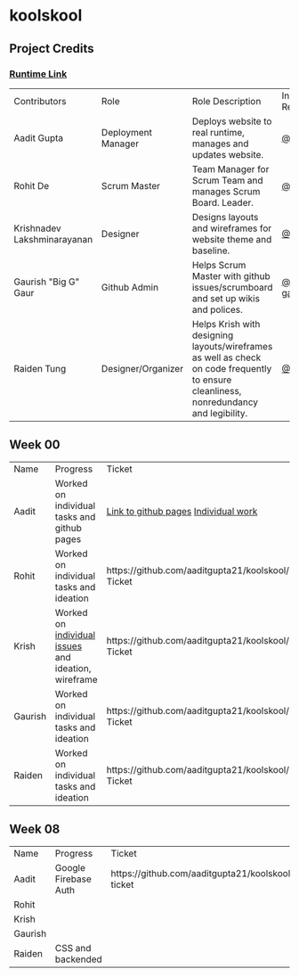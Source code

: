 # koolskool


## Project Credits

### [Runtime Link](https://koolskool.aadit.dev)

<table>
    <tr>
        <td>Contributors</td>
        <td>Role</td>
        <td>Role Description</td>
        <td>Individual Repos</td>
        <td>GitHub</td>
        <td>Tasks</td>
        <td>Commits</td>
    </tr>
    <tr>
        <td>Aadit Gupta</td>
        <td>Deployment Manager</td>
        <td>Deploys website to real runtime, manages and updates website.</td>
        <td><a href="https://github.com/aaditgupta21">@aaditgupta21</a></td>
        <td><a href="https://github.com/aaditgupta21/csp-notes">Aadit's Repo</a></td>
        <td><a href="https://github.com/aaditgupta21/Fotography/issues/assigned/aaditgupta21">Tasks</a></td>
        <td><a href="https://github.com/aaditgupta21/Fotography/commits/main?author=aaditgupta21">Commits</a></td>
    </tr>
    <tr>
        <td>Rohit De</td>
        <td>Scrum Master</td>
        <td>Team Manager for Scrum Team and manages Scrum Board. Leader.</td>
        <td><a href="https://github.com/rohitd3">@rohitd3</a></td>
        <td><a href="https://github.com/rohitd3/rohit-csp3-algo">Rohit's Repo</a></td>
        <td><a href="https://github.com/aaditgupta21/Fotography/issues/assigned/rohitd3">Tasks</a></td>
        <td><a href="https://github.com/aaditgupta21/Fotography/commits/main?author=rohitd3">Commits</a></td>
    </tr>
    <tr>
        <td>Krishnadev Lakshminarayanan</td>
        <td>Designer</td>
        <td>Designs layouts and wireframes for website theme and baseline.</td>
        <td><a href="https://github.com/KrishnadevL">@KrishnadevL</a></td>
        <td><a href="https://github.com/KrishnadevL/AlgorithmsCS3">Krish's Repo</a></td>
        <td><a href="https://github.com/aaditgupta21/Fotography/issues/assigned/KrishnadevL">Tasks</a></td>
        <td><a href="https://github.com/aaditgupta21/Fotography/commits/main?author=KrishnadevL">Commits</a></td>
    </tr>
     <tr>
        <td>Gaurish "Big G" Gaur</td>
        <td>Github Admin</td>
        <td>Helps Scrum Master with github issues/scrumboard and set up wikis and polices.</td>
        <td><a href="https://github.com/gaurish-gaur">@gaurish-gaur</a></td>
        <td><a href="https://github.com/gaurish-gaur/gaurishgaur-tri3">Gaurish's Repo</a></td>
        <td><a href="https://github.com/aaditgupta21/Fotography/issues/assigned/gaurish-gaur">Tasks</a></td>
        <td><a href="https://github.com/aaditgupta21/Fotography/commits/main?author=gaurish-gaur">Commits</a></td>
    </tr> 
    <tr>
        <td>Raiden Tung</td>
        <td>Designer/Organizer</td>
        <td>Helps Krish with designing layouts/wireframes as well as check on code frequently to ensure cleanliness, nonredundancy and legibility.</td>
        <td><a href="https://github.com/MadCacti">@MadCacti</a></td>
        <td><a href="https://github.com/MadCacti/bipbapbopbepbup">Raiden's Repo</a></td>
        <td><a href="https://github.com/aaditgupta21/Fotography/issues/assigned/MadCacti">Tasks</a></td>
        <td><a href="https://github.com/aaditgupta21/Fotography/commits/main?author=MadCacti">Commits</a></td>
    </tr>
</table>


## Week 00



<table>
    <tr>
        <td>Name</td>
        <td>Progress</td>
        <td>Ticket</td>
    </tr>
    <tr>
        <td>Aadit</td>
        <td>Worked on individual tasks and github pages</td>
        <td><a href="https://aaditgupta21.github.io/koolskool/">Link to github pages</a> 
        <a href="https://aaditgupta21.github.io/csp-notes/">Individual work</a> </td>
    </tr>
    <tr>
        <td>Rohit</td>
        <td>Worked on individual tasks and ideation</td>
        <td>https://github.com/aaditgupta21/koolskool/issues/2 Ticket </td>
    </tr>
    <tr>
        <td>Krish</td>
        <td>Worked on <a href="https://krishnadevl.github.io/AlgorithmsCS3">individual issues</a> and ideation, wireframe</td>
        <td>https://github.com/aaditgupta21/koolskool/issues/2 Ticket</a></td>
    </tr>
    <tr>
        <td>Gaurish</td>
        <td>Worked on individual tasks and ideation</td>
        <td>https://github.com/aaditgupta21/koolskool/issues/2 Ticket</a></td>
    </tr>
    <tr>
        <td>Raiden</td>
        <td>Worked on individual tasks and ideation</td>
        <td>https://github.com/aaditgupta21/koolskool/issues/2 Ticket</td>
    </tr>
</table>

## Week 08



<table>
    <tr>
        <td>Name</td>
        <td>Progress</td>
        <td>Ticket</td>
    </tr>
    <tr>
        <td>Aadit</td>
        <td>Google Firebase Auth</td>
        <td>https://github.com/aaditgupta21/koolskool/issues/14 ticket</td>
    </tr>
    <tr>
        <td>Rohit</td>
        <td></td>
        <td></td>
    </tr>
    <tr>
        <td>Krish</td>
        <td></td>
        <td></td>
    </tr>
    <tr>
        <td>Gaurish</td>
        <td></td>
        <td></td>
    </tr>
    <tr>
        <td>Raiden</td>
        <td>CSS and backended</td>
        <td></td>
    </tr>
</table>
